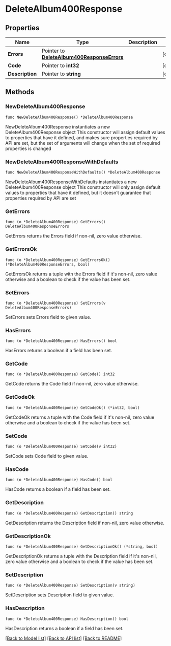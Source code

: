 # DeleteAlbum400Response

## Properties

Name | Type | Description | Notes
------------ | ------------- | ------------- | -------------
**Errors** | Pointer to [**DeleteAlbum400ResponseErrors**](DeleteAlbum400ResponseErrors.md) |  | [optional] 
**Code** | Pointer to **int32** |  | [optional] 
**Description** | Pointer to **string** |  | [optional] 

## Methods

### NewDeleteAlbum400Response

`func NewDeleteAlbum400Response() *DeleteAlbum400Response`

NewDeleteAlbum400Response instantiates a new DeleteAlbum400Response object
This constructor will assign default values to properties that have it defined,
and makes sure properties required by API are set, but the set of arguments
will change when the set of required properties is changed

### NewDeleteAlbum400ResponseWithDefaults

`func NewDeleteAlbum400ResponseWithDefaults() *DeleteAlbum400Response`

NewDeleteAlbum400ResponseWithDefaults instantiates a new DeleteAlbum400Response object
This constructor will only assign default values to properties that have it defined,
but it doesn't guarantee that properties required by API are set

### GetErrors

`func (o *DeleteAlbum400Response) GetErrors() DeleteAlbum400ResponseErrors`

GetErrors returns the Errors field if non-nil, zero value otherwise.

### GetErrorsOk

`func (o *DeleteAlbum400Response) GetErrorsOk() (*DeleteAlbum400ResponseErrors, bool)`

GetErrorsOk returns a tuple with the Errors field if it's non-nil, zero value otherwise
and a boolean to check if the value has been set.

### SetErrors

`func (o *DeleteAlbum400Response) SetErrors(v DeleteAlbum400ResponseErrors)`

SetErrors sets Errors field to given value.

### HasErrors

`func (o *DeleteAlbum400Response) HasErrors() bool`

HasErrors returns a boolean if a field has been set.

### GetCode

`func (o *DeleteAlbum400Response) GetCode() int32`

GetCode returns the Code field if non-nil, zero value otherwise.

### GetCodeOk

`func (o *DeleteAlbum400Response) GetCodeOk() (*int32, bool)`

GetCodeOk returns a tuple with the Code field if it's non-nil, zero value otherwise
and a boolean to check if the value has been set.

### SetCode

`func (o *DeleteAlbum400Response) SetCode(v int32)`

SetCode sets Code field to given value.

### HasCode

`func (o *DeleteAlbum400Response) HasCode() bool`

HasCode returns a boolean if a field has been set.

### GetDescription

`func (o *DeleteAlbum400Response) GetDescription() string`

GetDescription returns the Description field if non-nil, zero value otherwise.

### GetDescriptionOk

`func (o *DeleteAlbum400Response) GetDescriptionOk() (*string, bool)`

GetDescriptionOk returns a tuple with the Description field if it's non-nil, zero value otherwise
and a boolean to check if the value has been set.

### SetDescription

`func (o *DeleteAlbum400Response) SetDescription(v string)`

SetDescription sets Description field to given value.

### HasDescription

`func (o *DeleteAlbum400Response) HasDescription() bool`

HasDescription returns a boolean if a field has been set.


[[Back to Model list]](../README.md#documentation-for-models) [[Back to API list]](../README.md#documentation-for-api-endpoints) [[Back to README]](../README.md)


